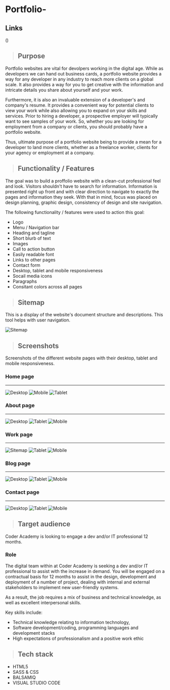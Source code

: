 # Portfolio-

## Links
()


> ## Purpose
Portfolio websites are vital for devolpers working in the digital age. While as developers we can hand out business cards, a portfolio website provides a way for any developer in any industry to reach more clients on a global scale. It also provides a way for you to get creative with the information and intricate details you share about yourself and your work.

Furthermore, it is also an invaluable extension of a developer's and company's resume. It provides a convenient way for potential clients to view your work while also allowing you to expand on your skills and services. Prior to hiring a developer, a prospective employer will typically want to see samples of your work. So, whether you are looking for employment from a company or clients, you should probably have a portfolio website.

Thus, ultimate purpose of a portfolio website being to provide a mean for a developer to land more clients, whether as a freelance worker, clients for your agency or employment at a company.

> ## Functionality / Features
The goal was to build a proffolio website with a clean-cut professional feel and look. Visitors shouldn't have to search for information. Information is presented right up front and with clear direction to navigate to exactly the pages and information they seek.
With that in mind, focus was placed on design planning, graphic design, consistency of design and site navigation.

The following functionality / features were used to action this goal:
- Logo
- Menu / Navigation bar
- Heading and tagline
- Short blurb of text
- Images
- Call to action button
- Easily readable font
- Links to other pages
- Contact form
- Desktop, tablet and mobile responsiveness
- Socail media icons
- Paragraphs
- Consitant colors across all pages

> ## Sitemap
This is a display of the website's document structure and descriptions. This tool helps with user navigation.


![Sitemap](./Doc/Sitemap.png)

> ## Screenshots

Screenshots of the different website pages with their desktop, tablet and mobile responsiveness.

### Home page
---

![Desktop](./Doc/Home.png)   ![Mobile](./Doc/Home3.png)  ![Tablet](./Doc/Home2.png)

### About page
---

![Desktop](./Doc/About.png)  ![Tablet](./Doc/About2.png)  ![Mobile](./Doc/About3.png)

### Work page
---

![Sitemap](./Doc/Work.png)  ![Tablet](./Doc/Work2.png)  ![Mobile](./Doc/Work3.png)

### Blog page
---

![Desktop](./Doc/Blog.png)  ![Tablet](./Doc/Blog2.png)  ![Mobile](./Doc/Blog3.png)

### Contact page
---

![Desktop](./Doc/Contact.png)  ![Tablet](./Doc/Contact2.png)  ![Mobile](./Doc/Contact3.png)

> ## Target audience
Coder Academy is looking to engage a dev and/or IT professional 12 months.

### Role
The digital team within at Coder Academy is seeking a dev and/or IT professional to assist with the increase in demand. 
You will be engaged on a contractual basis for 12 months to assist in the design, development and deployment of a number of project, dealing with internal and external stakeholders to implement new user-friendly systems.

As a result, the job requires a mix of business and technical knowledge, as well as excellent interpersonal skills.

Key skills include:

- Technical knowledge relating to information technology, 
- Software development/coding, programming languages and development stacks
- High expectations of professionalism and a positive work ethic







> ## Tech stack
- HTML5
- SASS & CSS 
- BALSAMIQ
- VISUAL STUDIO CODE
